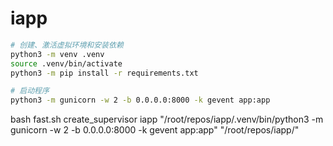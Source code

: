 # iapp

``` bash
# 创建、激活虚拟环境和安装依赖
python3 -m venv .venv
source .venv/bin/activate
python3 -m pip install -r requirements.txt

# 启动程序
python3 -m gunicorn -w 2 -b 0.0.0.0:8000 -k gevent app:app
```

bash fast.sh create_supervisor iapp "/root/repos/iapp/.venv/bin/python3 -m gunicorn -w 2 -b 0.0.0.0:8000 -k gevent app:app" "/root/repos/iapp/"